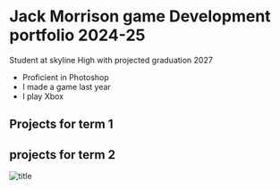 # Jack Morrison game Development portfolio 2024-25
Student at skyline High with projected graduation 2027
* Proficient in Photoshop
* I made a game last year
* I play Xbox

## Projects for term 1

## projects for term 2

![title](https://tr.rbxcdn.com/b222158573472ec00e298c199325639b/420/420/Hat/Webp)
